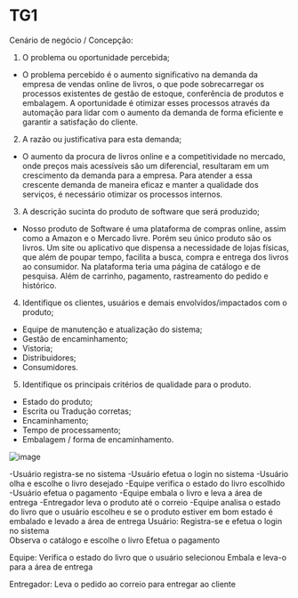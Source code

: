 # TG1
Cenário de negócio / Concepção: 
1. O problema ou oportunidade percebida; 
- O problema percebido é o aumento significativo na demanda da empresa de vendas online de livros, o que pode sobrecarregar os processos existentes de gestão de estoque, conferência de produtos e embalagem. A oportunidade é otimizar esses processos através da automação para lidar com o aumento da demanda de forma eficiente e garantir a satisfação do cliente.
2. A razão ou justificativa para esta demanda; 
- O aumento da procura de livros online e a competitividade no mercado, onde preços mais acessíveis são um diferencial, resultaram em um crescimento da demanda para a empresa. Para atender a essa crescente demanda de maneira eficaz e manter a qualidade dos serviços, é necessário otimizar os processos internos.
3. A descrição sucinta do produto de software que será produzido; 
- Nosso produto de Software é uma plataforma de compras online, assim como a Amazon e o Mercado livre. Porém seu único produto são os livros. 
Um site ou aplicativo que dispensa a necessidade de lojas físicas, que além de poupar tempo, facilita a busca, compra e entrega dos livros ao consumidor. 
Na plataforma teria uma página de catálogo e de pesquisa. Além de carrinho, pagamento, rastreamento do pedido e histórico. 

4. Identifique os clientes, usuários e demais envolvidos/impactados com o produto; 
- Equipe de manutenção e atualização do sistema; 
- Gestão de encaminhamento; 
- Vistoria; 
- Distribuidores; 
- Consumidores. 

5. Identifique os principais critérios de qualidade para o produto.
- Estado do produto; 
- Escrita ou Tradução corretas; 
- Encaminhamento; 
- Tempo de processamento; 
- Embalagem / forma de encaminhamento. 

![image](https://github.com/carolbegiato/TG1/assets/163134994/1d288b5a-48be-495c-8dbb-7fcbe4d685b2)

-Usuário registra-se no sistema 
-Usuário efetua o login no sistema 
-Usuário olha e escolhe o livro desejado
-Equipe verifica o estado do livro escolhido 
-Usuário efetua o pagamento 
-Equipe embala o livro e leva a área de entrega 
-Entregador leva o produto até o correio
-Equipe analisa o estado do livro que o usuário escolheu e se o produto estiver em bom estado é embalado e levado a área de entrega
Usuário:
Registra-se e efetua o login no sistema  
Observa o catálogo e escolhe o livro
Efetua o pagamento

Equipe: 
Verifica o estado do livro que o usuário selecionou
Embala e leva-o para a área de entrega

Entregador: 
Leva o pedido ao correio para entregar ao cliente
